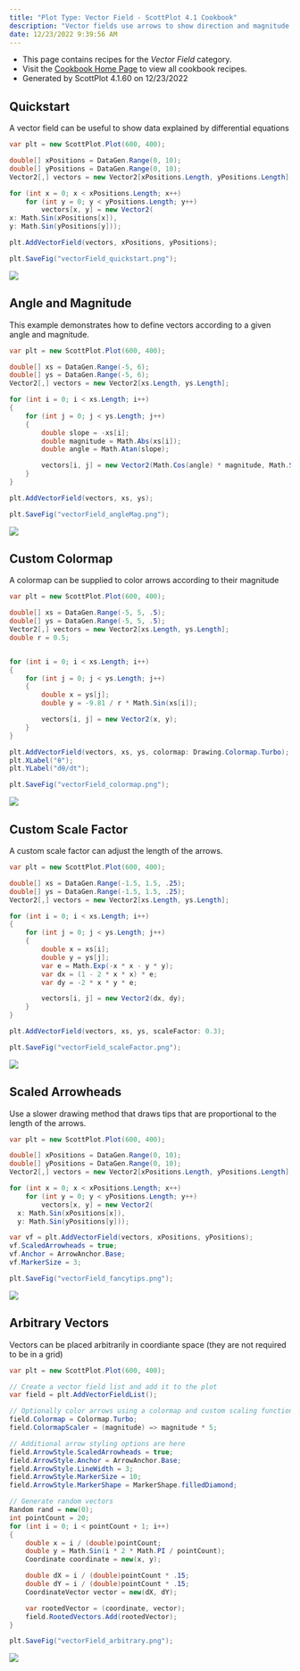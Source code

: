 ```yaml
---
title: "Plot Type: Vector Field - ScottPlot 4.1 Cookbook"
description: "Vector fields use arrows to show direction and magnitude of data points in a 2D array and are ideal for visualizing data explained by differential equations."
date: 12/23/2022 9:39:56 AM
---
```


* This page contains recipes for the _Vector Field_ category.
* Visit the [Cookbook Home Page](../../) to view all cookbook recipes.
* Generated by ScottPlot 4.1.60 on 12/23/2022
## Quickstart

A vector field can be useful to show data explained by differential equations

```cs
var plt = new ScottPlot.Plot(600, 400);

double[] xPositions = DataGen.Range(0, 10);
double[] yPositions = DataGen.Range(0, 10);
Vector2[,] vectors = new Vector2[xPositions.Length, yPositions.Length];

for (int x = 0; x < xPositions.Length; x++)
    for (int y = 0; y < yPositions.Length; y++)
        vectors[x, y] = new Vector2(
x: Math.Sin(xPositions[x]),
y: Math.Sin(yPositions[y]));

plt.AddVectorField(vectors, xPositions, yPositions);

plt.SaveFig("vectorField_quickstart.png");
```

<img src='../../images/vectorfield_quickstart.png' class='d-block mx-auto my-5' />


## Angle and Magnitude

This example demonstrates how to define vectors according to a given angle and magnitude.

```cs
var plt = new ScottPlot.Plot(600, 400);

double[] xs = DataGen.Range(-5, 6);
double[] ys = DataGen.Range(-5, 6);
Vector2[,] vectors = new Vector2[xs.Length, ys.Length];

for (int i = 0; i < xs.Length; i++)
{
    for (int j = 0; j < ys.Length; j++)
    {
        double slope = -xs[i];
        double magnitude = Math.Abs(xs[i]);
        double angle = Math.Atan(slope);

        vectors[i, j] = new Vector2(Math.Cos(angle) * magnitude, Math.Sin(angle) * magnitude);
    }
}

plt.AddVectorField(vectors, xs, ys);

plt.SaveFig("vectorField_angleMag.png");
```

<img src='../../images/vectorfield_anglemag.png' class='d-block mx-auto my-5' />


## Custom Colormap

A colormap can be supplied to color arrows according to their magnitude

```cs
var plt = new ScottPlot.Plot(600, 400);

double[] xs = DataGen.Range(-5, 5, .5);
double[] ys = DataGen.Range(-5, 5, .5);
Vector2[,] vectors = new Vector2[xs.Length, ys.Length];
double r = 0.5;


for (int i = 0; i < xs.Length; i++)
{
    for (int j = 0; j < ys.Length; j++)
    {
        double x = ys[j];
        double y = -9.81 / r * Math.Sin(xs[i]);

        vectors[i, j] = new Vector2(x, y);
    }
}

plt.AddVectorField(vectors, xs, ys, colormap: Drawing.Colormap.Turbo);
plt.XLabel("θ");
plt.YLabel("dθ/dt");

plt.SaveFig("vectorField_colormap.png");
```

<img src='../../images/vectorfield_colormap.png' class='d-block mx-auto my-5' />


## Custom Scale Factor

A custom scale factor can adjust the length of the arrows.

```cs
var plt = new ScottPlot.Plot(600, 400);

double[] xs = DataGen.Range(-1.5, 1.5, .25);
double[] ys = DataGen.Range(-1.5, 1.5, .25);
Vector2[,] vectors = new Vector2[xs.Length, ys.Length];

for (int i = 0; i < xs.Length; i++)
{
    for (int j = 0; j < ys.Length; j++)
    {
        double x = xs[i];
        double y = ys[j];
        var e = Math.Exp(-x * x - y * y);
        var dx = (1 - 2 * x * x) * e;
        var dy = -2 * x * y * e;

        vectors[i, j] = new Vector2(dx, dy);
    }
}

plt.AddVectorField(vectors, xs, ys, scaleFactor: 0.3);

plt.SaveFig("vectorField_scaleFactor.png");
```

<img src='../../images/vectorfield_scalefactor.png' class='d-block mx-auto my-5' />


## Scaled Arrowheads

Use a slower drawing method that draws tips that are proportional to the length of the arrows.

```cs
var plt = new ScottPlot.Plot(600, 400);

double[] xPositions = DataGen.Range(0, 10);
double[] yPositions = DataGen.Range(0, 10);
Vector2[,] vectors = new Vector2[xPositions.Length, yPositions.Length];

for (int x = 0; x < xPositions.Length; x++)
    for (int y = 0; y < yPositions.Length; y++)
        vectors[x, y] = new Vector2(
  x: Math.Sin(xPositions[x]),
  y: Math.Sin(yPositions[y]));

var vf = plt.AddVectorField(vectors, xPositions, yPositions);
vf.ScaledArrowheads = true;
vf.Anchor = ArrowAnchor.Base;
vf.MarkerSize = 3;

plt.SaveFig("vectorField_fancytips.png");
```

<img src='../../images/vectorfield_fancytips.png' class='d-block mx-auto my-5' />


## Arbitrary Vectors

Vectors can be placed arbitrarily in coordiante space (they are not required to be in a grid)

```cs
var plt = new ScottPlot.Plot(600, 400);

// Create a vector field list and add it to the plot
var field = plt.AddVectorFieldList();

// Optionally color arrows using a colormap and custom scaling function
field.Colormap = Colormap.Turbo;
field.ColormapScaler = (magnitude) => magnitude * 5;

// Additional arrow styling options are here
field.ArrowStyle.ScaledArrowheads = true;
field.ArrowStyle.Anchor = ArrowAnchor.Base;
field.ArrowStyle.LineWidth = 3;
field.ArrowStyle.MarkerSize = 10;
field.ArrowStyle.MarkerShape = MarkerShape.filledDiamond;

// Generate random vectors
Random rand = new(0);
int pointCount = 20;
for (int i = 0; i < pointCount + 1; i++)
{
    double x = i / (double)pointCount;
    double y = Math.Sin(i * 2 * Math.PI / pointCount);
    Coordinate coordinate = new(x, y);

    double dX = i / (double)pointCount * .15;
    double dY = i / (double)pointCount * .15;
    CoordinateVector vector = new(dX, dY);

    var rootedVector = (coordinate, vector);
    field.RootedVectors.Add(rootedVector);
}

plt.SaveFig("vectorField_arbitrary.png");
```

<img src='../../images/vectorfield_arbitrary.png' class='d-block mx-auto my-5' />



